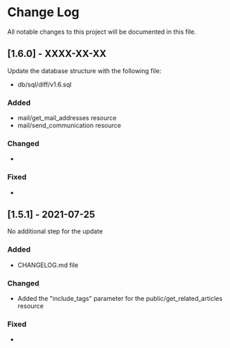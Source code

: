 # Change Log
All notable changes to this project will be documented in this file.

## [1.6.0] - XXXX-XX-XX
  
Update the database structure with the following file:
- db/sql/diff/v1.6.sql

### Added

- mail/get_mail_addresses resource
- mail/send_communication resource
 
### Changed
  
-
 
### Fixed
 
-
 
## [1.5.1] - 2021-07-25
  
No additional step for the update

### Added

- CHANGELOG.md file
 
### Changed
  
- Added the "include_tags" parameter for the public/get_related_articles resource
 
### Fixed
 
-